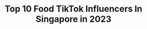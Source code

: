 ---
title: Top 10 Food TikTok Influencers In Singapore in 2023
description: >-
  Find top food TikTok influencers in Singapore in 2023. Most popular hashtags: #fyp #food #foryou #tiktoksg.
platform: TikTok
hits: 31
text_top: Identify the best TikTok profiles on inBeat.
text_bottom: Our database holds 31 TikTok influencers like this in Singapore for you to collaborate.
profiles:
  - username: "douglasokj"
    fullname: >-
      Douglas Ong
    bio: >-
      singaporean 🇸🇬 food / travel / comedy follow me on IG for a cookie ⬆️
    location: "Singapore"
    followers: 46500
    engagement: 690
    commentsToLikes: 0.088738
    id: ckck2dlaklrt50j231l9bs6a7
    verified: false
    hashtags: "#uniquirk, #fyp, #tiktoksg, #duet"
  - username: "fitzpatrickphyllis"
    fullname: >-
      Fitzpatrick Phyllis
    bio: >-
      Can I get 50K followers ? Food & Dessert 🍨
    location: "Singapore"
    followers: 55800
    engagement: 912
    commentsToLikes: 0.005472
    id: ckbawb1lbms3r0j23pz4r4afv
    verified: false
    hashtags: "#cake, #pink, #desifood, #chocolate"
  - username: "chiouhuey"
    fullname: >-
      Chiou Huey
    bio: >-
      CEO of expired food
    location: "Singapore"
    followers: 13400
    engagement: 361
    commentsToLikes: 0.019475
    id: ckbw5ww2qy4zv0j23khrl2ex9
    verified: false
    hashtags: "#fyp, #tiktoksg, #foryou, #foryoupage"
  - username: "eatsnapsg"
    fullname: >-
      EatSnapSG
    bio: >-
      Follow me @EatSnapSG on Instagram to follow my food journey.
    location: "Singapore"
    followers: 12800
    engagement: 314
    commentsToLikes: 0.011968
    id: ckbqs764ad49t0j23xt7ojm17
    verified: false
    hashtags: "#singapore, #sgfoodie, #hungry, #sgfood"
  - username: "zatayayummy"
    fullname: >-
      zatayayummy
    bio: >-
      Food | Recipe | Youtube | Singapore The boy that does baking videos. 😉🍰
    location: "Singapore"
    followers: 3858
    engagement: 380
    commentsToLikes: 0.007504
    id: ck9jvmlzisw6e0j78d9w56js8
    verified: false
    hashtags: "#sgfoodie, #recipe, #sgunited, #sgtiktok"
  - username: "dearalyne"
    fullname: >-
      Dear Alyne
    bio: >-
      Follow me on IG for a free unicorn 🦄 Sign up for our digital retreat👇🏼
    location: "Singapore"
    followers: 54800
    engagement: 1634
    commentsToLikes: 0.027953
    id: ckb12op70qxxx0j23kq7gu0wl
    verified: false
    hashtags: "#travel, #muslim, #climatechange, #food"
  - username: "thetouchy"
    fullname: >-
      We touch :)
    bio: >-
      We touch :)
    location: "Singapore"
    followers: 19800
    engagement: 662
    commentsToLikes: 0.116157
    id: ckcujlcy6gjrk0j23xijwf76y
    verified: false
    hashtags: "#fyp, #food, #fun, #fingers"
  - username: "upclosebaking"
    fullname: >-
      emma!
    bio: >-
      teen baker 👩🏻‍🍳 17 | singapore 💌: bakingcloseups@gmail.com
    location: "Singapore"
    followers: 52500
    engagement: 2414
    commentsToLikes: 0.014751
    id: ckb9qz9q6n8720j23n7tb279o
    verified: false
    hashtags: "#aesthetic, #breakfast, #baking, #viral"
  - username: "mothershipsg"
    fullname: >-
      Mothership.sg
    bio: >-
      The even younger people run this account. 
    location: "Singapore"
    followers: 64300
    engagement: 632
    commentsToLikes: 0.030544
    id: ckbqs759rd46u0j23h61yfc6t
    verified: true
    hashtags: "#meme, #singapore, #foodie, #foryoupage"
  - username: "valentwang"
    fullname: >-
      Valent Wang
    bio: >-
      ⅓🇸🇬 ⅓🤴🏻⅓ ♋️ bit.ly/fcwrvalent
    location: "Singapore"
    followers: 32000
    engagement: 279
    commentsToLikes: 0.055021
    id: ckd6gacf48gcn0j23v59bthqd
    verified: false
    hashtags: "#food, #fyp, #singapore, #foryoupage"
---